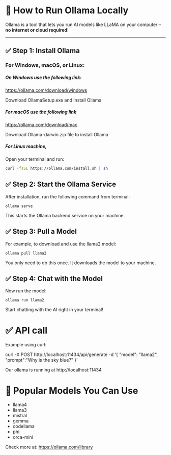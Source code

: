 # 🦙 How to Run Ollama Locally

Ollama is a tool that lets you run AI models like LLaMA on your computer – **no internet or cloud required**!

---

## ✅ Step 1: Install Ollama

### For Windows, macOS, or Linux:

##### On Windows use the following link:

https://ollama.com/download/windows

Download OllamaSetup.exe and install Ollama

##### For macOS use the following link

https://ollama.com/download/mac

Download Ollama-darwin.zip file to install Ollama

##### For Linux machine,

Open your terminal and run:

```bash
curl -fsSL https://ollama.com/install.sh | sh
```

## ✅ Step 2: Start the Ollama Service

After installation, run the following command from terminal:
```
ollama serve
```
This starts the Ollama backend service on your machine.

## ✅ Step 3: Pull a Model

For example, to download and use the llama2 model:

```
ollama pull llama2
```
You only need to do this once. It downloads the model to your machine.

## ✅ Step 4: Chat with the Model

Now run the model:
```
ollama run llama2
```
Start chatting with the AI right in your terminal!


#  ✅ API call

Example using curl:

curl -X POST http://localhost:11434/api/generate -d '{
  "model": "llama2",
  "prompt":"Why is the sky blue?"
 }'

 Our ollama is running at http://localhost:11434

# 🚀 Popular Models You Can Use

- llama4
- llama3
- mistral
- gemma
- codellama
- phi
- orca-mini
  
Check more at: https://ollama.com/library
